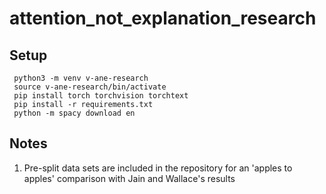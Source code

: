 # attention_not_explanation_research

## Setup

```shell
 python3 -m venv v-ane-research
 source v-ane-research/bin/activate
 pip install torch torchvision torchtext
 pip install -r requirements.txt
 python -m spacy download en
```

## Notes

1. Pre-split data sets are included in the repository for an 'apples to apples' comparison with Jain and Wallace's results
